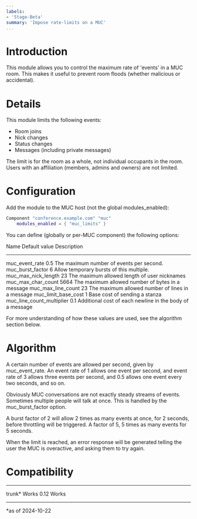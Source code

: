 ```yaml
---
labels:
- 'Stage-Beta'
summary: 'Impose rate-limits on a MUC'
...
```


Introduction
============

This module allows you to control the maximum rate of 'events' in a MUC
room. This makes it useful to prevent room floods (whether malicious or
accidental).

Details
=======

This module limits the following events:

-   Room joins
-   Nick changes
-   Status changes
-   Messages (including private messages)

The limit is for the room as a whole, not individual occupants in the
room. Users with an affiliation (members, admins and owners) are not
limited.

Configuration
=============

Add the module to the MUC host (not the global modules\_enabled):

```lua
Component "conference.example.com" "muc"
    modules_enabled = { "muc_limits" }
```

You can define (globally or per-MUC component) the following options:

  Name                        Default value   Description
  --------------------------- --------------- ----------------------------------------------------------
  muc_event_rate              0.5             The maximum number of events per second.
  muc_burst_factor            6               Allow temporary bursts of this multiple.
  muc_max_nick_length         23              The maximum allowed length of user nicknames
  muc_max_char_count          5664            The maximum allowed number of bytes in a message
  muc_max_line_count          23              The maximum allowed number of lines in a message
  muc_limit_base_cost         1               Base cost of sending a stanza
  muc_line_count_multiplier   0.1             Additional cost of each newline in the body of a message

For more understanding of how these values are used, see the algorithm
section below.

Algorithm
=========

A certain number of events are allowed per second, given by
muc\_event\_rate. An event rate of 1 allows one event per second, and
event rate of 3 allows three events per second, and 0.5 allows one event
every two seconds, and so on.

Obviously MUC conversations are not exactly steady streams of events.
Sometimes multiple people will talk at once. This is handled by the
muc\_burst\_factor option.

A burst factor of 2 will allow 2 times as many events at once, for 2
seconds, before throttling will be triggered. A factor of 5, 5 times as
many events for 5 seconds.

When the limit is reached, an error response will be generated telling
the user the MUC is overactive, and asking them to try again.

Compatibility
=============

  ------- -------
  trunk*  Works
  0.12    Works
  ------- -------

*as of 2024-10-22

